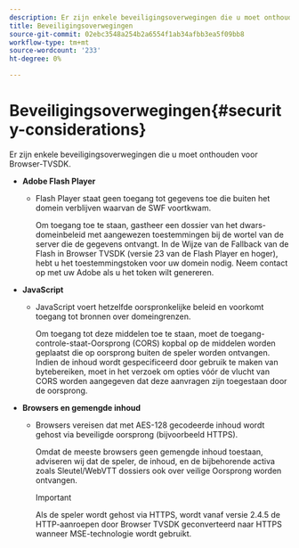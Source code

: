 ```yaml
---
description: Er zijn enkele beveiligingsoverwegingen die u moet onthouden voor Browser-TVSDK.
title: Beveiligingsoverwegingen
source-git-commit: 02ebc3548a254b2a6554f1ab34afbb3ea5f09bb8
workflow-type: tm+mt
source-wordcount: '233'
ht-degree: 0%

---
```


# Beveiligingsoverwegingen{#security-considerations}

Er zijn enkele beveiligingsoverwegingen die u moet onthouden voor Browser-TVSDK.

* **Adobe Flash Player**

   * Flash Player staat geen toegang tot gegevens toe die buiten het domein verblijven waarvan de SWF voortkwam.

     Om toegang toe te staan, gastheer een dossier van het dwars-domeinbeleid met aangewezen toestemmingen bij de wortel van de server die de gegevens ontvangt. In de Wijze van de Fallback van de Flash in Browser TVSDK (versie 23 van de Flash Player en hoger), hebt u het toestemmingstoken voor uw domein nodig. Neem contact op met uw Adobe als u het token wilt genereren.

* **JavaScript**

   * JavaScript voert hetzelfde oorspronkelijke beleid en voorkomt toegang tot bronnen over domeingrenzen.

     Om toegang tot deze middelen toe te staan, moet de toegang-controle-staat-Oorsprong (CORS) kopbal op de middelen worden geplaatst die op oorsprong buiten de speler worden ontvangen. Indien de inhoud wordt gespecificeerd door gebruik te maken van bytebereiken, moet in het verzoek om opties vóór de vlucht van CORS worden aangegeven dat deze aanvragen zijn toegestaan door de oorsprong.

* **Browsers en gemengde inhoud**

   * Browsers vereisen dat met AES-128 gecodeerde inhoud wordt gehost via beveiligde oorsprong (bijvoorbeeld HTTPS).

     Omdat de meeste browsers geen gemengde inhoud toestaan, adviseren wij dat de speler, de inhoud, en de bijbehorende activa zoals Sleutel/WebVTT dossiers ook over veilige Oorsprong worden ontvangen.

     >[!IMPORTANT]
     >
     >Als de speler wordt gehost via HTTPS, wordt vanaf versie 2.4.5 de HTTP-aanroepen door Browser TVSDK geconverteerd naar HTTPS wanneer MSE-technologie wordt gebruikt.
